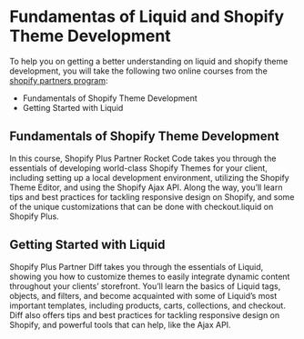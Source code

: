 #  Fundamentas of Liquid and Shopify Theme Development

To help you on getting a better understanding on liquid  and shopify theme development, you will take the following two online courses from the [shopify partners program](https://www.shopify.com/partners):

* Fundamentals of Shopify Theme Development
* Getting Started with Liquid

## Fundamentals of Shopify Theme Development

In this course, Shopify Plus Partner Rocket Code takes you through the essentials of developing world-class Shopify Themes for your client, including setting up a local development environment, utilizing the Shopify Theme Editor, and using the Shopify Ajax API. Along the way, you’ll learn tips and best practices for tackling responsive design on Shopify, and some of the unique customizations that can be done with checkout.liquid on Shopify Plus.

## Getting Started with Liquid

Shopify Plus Partner Diff takes you through the essentials of Liquid, showing you how to customize themes to easily integrate dynamic content throughout your clients’ storefront. You’ll learn the basics of Liquid tags, objects, and filters, and become acquainted with some of Liquid’s most important templates, including products, carts, collections, and checkout. Diff also offers tips and best practices for tackling responsive design on Shopify, and powerful tools that can help, like the Ajax API.

